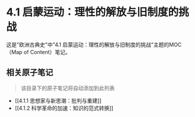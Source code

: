 # 4.1 启蒙运动：理性的解放与旧制度的挑战

这是"欧洲古典史"中"4.1 启蒙运动：理性的解放与旧制度的挑战"主题的MOC（Map of Content）笔记。

## 相关原子笔记

> 该目录下的原子笔记将自动添加到此列表

- [[4.1.1 思想家与新思潮：批判与重建]]
- [[4.1.2 科学革命的加速：知识的范式转换]]
